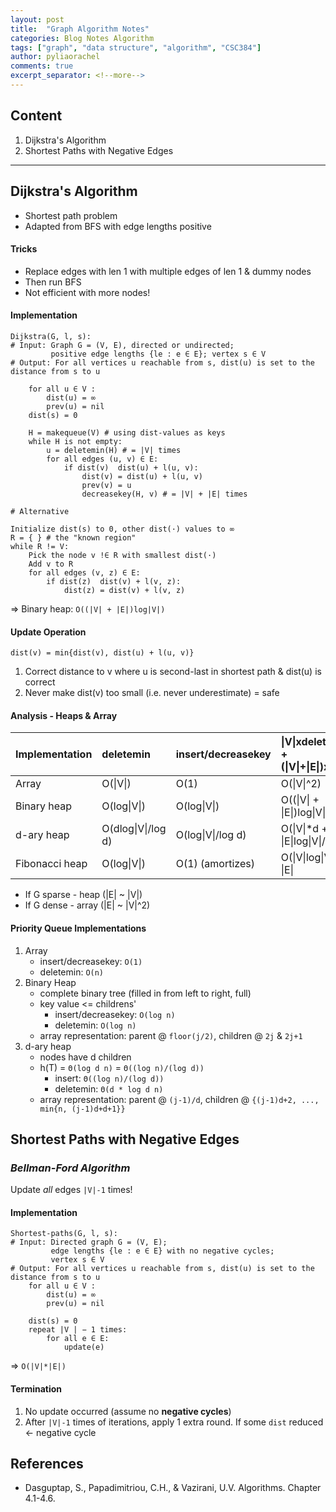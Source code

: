 ```yaml
---
layout: post
title:  "Graph Algorithm Notes"
categories: Blog Notes Algorithm
tags: ["graph", "data structure", "algorithm", "CSC384"]
author: pyliaorachel
comments: true
excerpt_separator: <!--more-->
---
```


## Content

1. Dijkstra's Algorithm
2. Shortest Paths with Negative Edges

<!--more-->
---
## Dijkstra's Algorithm
- Shortest path problem
- Adapted from BFS with edge lengths positive

#### Tricks
- Replace edges with len  1 with multiple edges of len 1 & dummy nodes  
- Then run BFS  
- Not efficient with more nodes!  

#### Implementation

```
Dijkstra(G, l, s):
# Input: Graph G = (V, E), directed or undirected;
		 positive edge lengths {le : e ∈ E}; vertex s ∈ V
# Output: For all vertices u reachable from s, dist(u) is set to the distance from s to u

	for all u ∈ V : 
		dist(u) = ∞
		prev(u) = nil 
	dist(s) = 0

	H = makequeue(V) # using dist-values as keys 
	while H is not empty:
		u = deletemin(H) # = |V| times
		for all edges (u, v) ∈ E:
			if dist(v)  dist(u) + l(u, v): 
				dist(v) = dist(u) + l(u, v) 
				prev(v) = u 
				decreasekey(H, v) # = |V| + |E| times
```
```
# Alternative

Initialize dist(s) to 0, other dist(·) values to ∞ 
R = { } # the "known region"
while R != V:
	Pick the node v !∈ R with smallest dist(·) 
	Add v to R
	for all edges (v, z) ∈ E:
		if dist(z)  dist(v) + l(v, z): 
			dist(z) = dist(v) + l(v, z)
```
=> Binary heap: `O((|V| + |E|)log|V|)`

#### Update Operation
`dist(v) = min{dist(v), dist(u) + l(u, v)}` 
 
1. Correct distance to v where u is second-last in shortest path & dist(u) is correct  
2. Never make dist(v) too small (i.e. never underestimate) = safe

#### Analysis - Heaps & Array  

| Implementation | deletemin | insert/decreasekey | &#124;V&#124;xdeletemin + (&#124;V&#124;+&#124;E&#124;)xinsert |
|:---|:---|:---|:---|
| Array | O(&#124;V&#124;) | O(1) | O(&#124;V&#124;^2) |
| Binary heap | O(log&#124;V&#124;) | O(log&#124;V&#124;) | O((&#124;V&#124; + &#124;E&#124;)log&#124;V&#124;) |
| d-ary heap | O(dlog&#124;V&#124;/log d) | O(log&#124;V&#124;/log d) | O(&#124;V&#124;*d + &#124;E&#124;log&#124;V&#124;/logd) |
| Fibonacci heap | O(log&#124;V&#124;) | O(1) (amortizes) | O(&#124;V&#124;log&#124;V&#124; + &#124;E&#124; |  

- If G sparse - heap (|E| ~ |V|)  
- If G dense - array (|E| ~ |V|^2)

#### Priority Queue Implementations
1. Array  
	- insert/decreasekey: `O(1)`  
	- deletemin: `O(n)`  
2. Binary Heap
	- complete binary tree (filled in from left to right, full)
	- key value <= childrens'
	 	- insert/decreasekey: `O(log n)`  
		- deletemin: `O(log n)`  
	- array representation: parent @ `floor(j/2)`, children @ `2j` & `2j+1`
3. d-ary heap
	- nodes have d children
	- h(T) = `Θ(log d n)` = `Θ((log n)/(log d))`
		- insert: `Θ((log n)/(log d))`
		- deletemin: `Θ(d * log d n)`
	- array representation: parent @ `(j-1)/d`, children @ `{(j-1)d+2, ..., min{n, (j-1)d+d+1}}`

## Shortest Paths with Negative Edges

### _Bellman-Ford Algorithm_

Update _all_ edges `|V|-1` times!

#### Implementation

```
Shortest-paths(G, l, s):
# Input: Directed graph G = (V, E);
		 edge lengths {le : e ∈ E} with no negative cycles; 
		 vertex s ∈ V
# Output: For all vertices u reachable from s, dist(u) is set to the distance from s to u
	for all u ∈ V : 
		dist(u) = ∞
		prev(u) = nil
	
	dist(s) = 0
	repeat |V | − 1 times:
		for all e ∈ E: 
			update(e)
```
=> `O(|V|*|E|)`

#### Termination
1. No update occurred (assume no __negative cycles__)
2. After `|V|-1` times of iterations, apply 1 extra round. If some `dist` reduced <- negative cycle

## References
* Dasguptap, S., Papadimitriou, C.H., & Vazirani, U.V. Algorithms. Chapter 4.1-4.6.




















